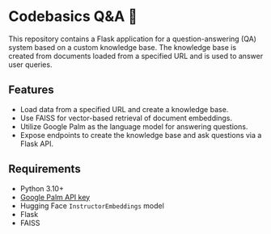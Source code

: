 # Codebasics Q&A 🌱

This repository contains a Flask application for a question-answering (QA) system based on a custom knowledge base. The knowledge base is created from documents loaded from a specified URL and is used to answer user queries.

## Features

- Load data from a specified URL and create a knowledge base.
- Use FAISS for vector-based retrieval of document embeddings.
- Utilize Google Palm as the language model for answering questions.
- Expose endpoints to create the knowledge base and ask questions via a Flask API.

## Requirements

- Python 3.10+
- [Google Palm API key](https://cloud.google.com/natural-language)
- Hugging Face `InstructorEmbeddings` model
- Flask
- FAISS
